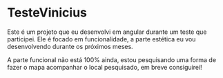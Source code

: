 # TesteVinicius

Este é um projeto que eu desenvolvi em angular durante um teste que participei. Ele é focado em funcionalidade, a parte estética eu vou desenvolvendo durante os próximos meses. 


A parte funcional não está 100% ainda, estou pesquisando uma forma de fazer o mapa acompanhar o local pesquisado, em breve consiguirei!